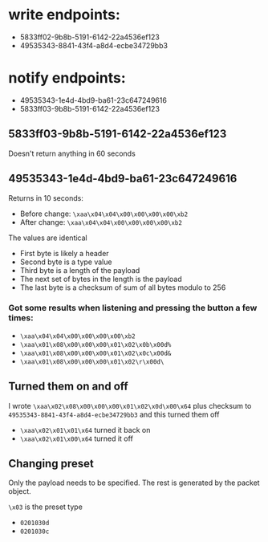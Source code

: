 # write endpoints:

- 5833ff02-9b8b-5191-6142-22a4536ef123
- 49535343-8841-43f4-a8d4-ecbe34729bb3

# notify endpoints:

- 49535343-1e4d-4bd9-ba61-23c647249616
- 5833ff03-9b8b-5191-6142-22a4536ef123

## 5833ff03-9b8b-5191-6142-22a4536ef123

Doesn't return anything in 60 seconds

## 49535343-1e4d-4bd9-ba61-23c647249616

Returns in 10 seconds:

- Before change: `\xaa\x04\x04\x00\x00\x00\x00\xb2`
- After change: `\xaa\x04\x04\x00\x00\x00\x00\xb2`

The values are identical

- First byte is likely a header
- Second byte is a type value
- Third byte is a length of the payload
- The next set of bytes in the length is the payload
- The last byte is a checksum of sum of all bytes modulo to 256

### Got some results when listening and pressing the button a few times:

- `\xaa\x04\x04\x00\x00\x00\x00\xb2`
- `\xaa\x01\x08\x00\x00\x00\x01\x02\x0b\x00d%`
- `\xaa\x01\x08\x00\x00\x00\x01\x02\x0c\x00d&`
- `\xaa\x01\x08\x00\x00\x00\x01\x02\r\x00d\`

## Turned them on and off

I wrote `\xaa\x02\x08\x00\x00\x00\x01\x02\x0d\x00\x64` plus checksum to `49535343-8841-43f4-a8d4-ecbe34729bb3` and this turned them off

- `\xaa\x02\x01\x01\x64` turned it back on
- `\xaa\x02\x01\x00\x64` turned it off

## Changing preset

Only the payload needs to be specified. The rest is generated by the packet object.

`\x03` is the preset type

- `0201030d`
- `0201030c`
